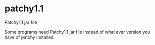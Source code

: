 # patchy1.1
Patchy1.1 jar file

Some programs need Patchy1.1 jar file instead of what ever version you have of patchy installed.
